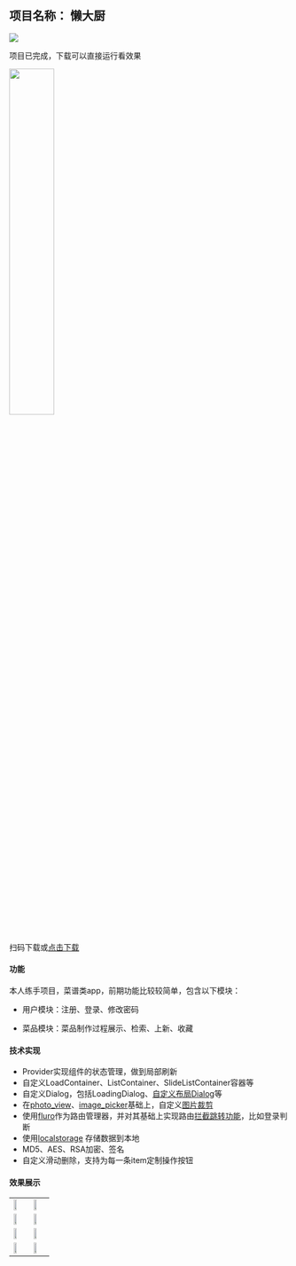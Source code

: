 ## 项目名称： 懒大厨
<img src="https://img-blog.csdnimg.cn/20200520095243967.png"/>

项目已完成，下载可以直接运行看效果

<img src="https://storage-1255928497.cos.ap-guangzhou.myqcloud.com/lazycook/qr.png" width="40%"/>

扫码下载或[点击下载](https://storage-1255928497.cos.ap-guangzhou.myqcloud.com/lazycook/lazycook.apk)
#### 功能
本人练手项目，菜谱类app，前期功能比较较简单，包含以下模块：

 - 用户模块：注册、登录、修改密码
  
 - 菜品模块：菜品制作过程展示、检索、上新、收藏
 
 #### 技术实现
 
 - Provider实现组件的状态管理，做到局部刷新
 - 自定义LoadContainer、ListContainer、SlideListContainer容器等
 - 自定义Dialog，包括LoadingDialog、[自定义布局Dialog](https://blog.csdn.net/qq627578198/article/details/105486722)等
 - 在[photo_view](https://github.com/renancaraujo/photo_view)、[image_picker](https://github.com/flutter/plugins)基础上，自定义[图片裁剪](https://blog.csdn.net/qq627578198/article/details/103981254)
 - 使用[fluro](https://github.com/theyakka/fluro)作为路由管理器，并对其基础上实现路由[拦截跳转功能](https://blog.csdn.net/qq627578198/article/details/105487091)，比如登录判断
 - 使用[localstorage](https://github.com/lesnitsky/flutter_localstorage) 存储数据到本地
 - MD5、AES、RSA加密、签名
 - 自定义滑动删除，支持为每一条item定制操作按钮
 
 #### 效果展示
 <table>
 <tr>
 		<td>
 		 <img src="https://img-blog.csdnimg.cn/20200520111612237.png" width="50%"/>
 		</td>
 		<td>
 		  <img src="https://img-blog.csdnimg.cn/20200520111612237.png" width="50%"/>
 		 </td>
 	</tr>
 	<tr>
 		<td>
 		<img src="https://img-blog.csdnimg.cn/20200520102345117.png" width="50%"/>
 		</td>
 		<td>
 		 <img src="https://img-blog.csdnimg.cn/20200520102343864.png" width="50%"/>
 		 </td>
 	</tr>
 	<tr>
 		<td>
 		 <img src="https://img-blog.csdnimg.cn/20200520102345554.png" width="50%"/>
 		</td>
 		<td>
 		  <img src="https://img-blog.csdnimg.cn/20200520102344200.png" width="50%"/>
 		 </td>
 	</tr>
 	<tr>
 		<td>
 		 <img src="https://img-blog.csdnimg.cn/20200520110319294.png" width="50%"/>
 		</td>
 		<td>
 		  <img src="https://img-blog.csdnimg.cn/20200520110420920.png" width="50%"/>
 		 </td>
 	</tr>
 </table>

